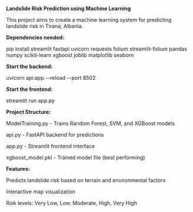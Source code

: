 **Landslide Risk Prediction using Machine Learning**

This project aims to create a machine learning system for predicting landslide risk in Tirana, Albania.


**Dependencies needed:**

  pip install streamlit fastapi uvicorn requests folium streamlit-folium pandas numpy scikit-learn xgboost joblib matplotlib seaborn


**Start the backend:**

uvicorn api:app --reload --port 8502


**Start the frontend:** 

streamlit run app.py


**Project Structure:**

  ModelTraining.py - Trains Random Forest, SVM, and XGBoost models
  
  api.py - FastAPI backend for predictions
  
  app.py - Streamlit frontend interface
  
  xgboost_model.pkl - Trained model file (best performing)


**Features:**

  Predicts landslide risk based on terrain and environmental factors
  
  Interactive map visualization
  
  Risk levels: Very Low, Low, Moderate, High, Very High
